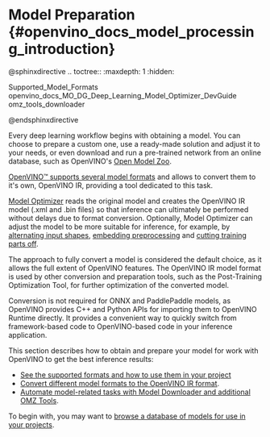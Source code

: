 # Model Preparation {#openvino_docs_model_processing_introduction}

@sphinxdirective
.. toctree::
   :maxdepth: 1
   :hidden:

   Supported_Model_Formats
   openvino_docs_MO_DG_Deep_Learning_Model_Optimizer_DevGuide
   omz_tools_downloader

@endsphinxdirective


Every deep learning workflow begins with obtaining a model. You can choose to prepare a custom one, use a ready-made solution and adjust it to your needs, or even download and run a pre-trained network from an online database, such as OpenVINO's [Open Model Zoo](../model_zoo.md).  

[OpenVINO™ supports several model formats](../MO_DG/prepare_model/convert_model/supported_model_formats.md) and allows to convert them to it's own, OpenVINO IR, providing a tool dedicated to this task.

[Model Optimizer](../MO_DG/Deep_Learning_Model_Optimizer_DevGuide.md) reads the original model and creates the OpenVINO IR model (.xml and .bin files) so that inference can ultimately be performed without delays due to format conversion. Optionally, Model Optimizer can adjust the model to be more suitable for inference, for example, by [alternating input shapes](../MO_DG/prepare_model/convert_model/Converting_Model.md), [embedding preprocessing](../MO_DG/prepare_model/Additional_Optimizations.md) and [cutting training parts off](../MO_DG/prepare_model/convert_model/Cutting_Model.md).

The approach to fully convert a model is considered the default choice, as it allows the full extent of OpenVINO features. The OpenVINO IR model format is used by other conversion and preparation tools, such as the Post-Training Optimization Tool, for further optimization of the converted model.

Conversion is not required for ONNX and PaddlePaddle models, as OpenVINO provides C++ and Python APIs for importing them to OpenVINO Runtime directly. It provides a convenient way to quickly switch from framework-based code to OpenVINO-based code in your inference application.

This section describes how to obtain and prepare your model for work with OpenVINO to get the best inference results:
* [See the supported formats and how to use them in your project](../MO_DG/prepare_model/convert_model/supported_model_formats.md)
* [Convert different model formats to the OpenVINO IR format](../MO_DG/Deep_Learning_Model_Optimizer_DevGuide.md).
* [Automate model-related tasks with Model Downloader and additional OMZ Tools](https://docs.openvino.ai/latest/omz_tools_downloader.html).

To begin with, you may want to [browse a database of models for use in your projects](../model_zoo.md).

